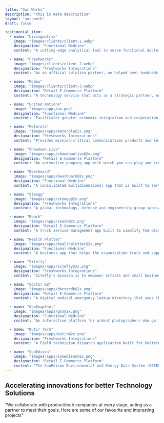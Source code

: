 ```yaml
---
title: "Our Works"
description: "this is meta description"
layout: "our-work"
draft: false

testimonial_item:
  - name: "Livingmatrix"
    image: "images/clients/client-1.webp"
    designation: "Functional Medcine"
    content: "A cutting-edge analytical tool to serve functional doctors to get accurate depiction of patient's health based on symptoms, questions  ."

  - name: "Freshworks"
    image: "images/clients/client-2.webp"
    designation: "Freshworks Integrations"
    content: "As an official solution partner, we helped over hundreds of Freshworks customers, each with a unique and innovative solutions. Know more.."

  - name: "Modoo"
    image: "images/clients/client-3.webp"
    designation: "Retail E-Commerce Platform"
    content: "A technology service that acts as a strategic partner, enabling the clients' brands and stores have all the necessary tools to sell more better."

  - name: "United Nations"
    image: "images/apps/un.png"
    designation: "Functional Medcine"
    content: "Facilitates greater economic integration and cooperation among its member countries and promotes sustainable development."

  - name: "Motorola"
    image: "images/apps/motorola@2x.png"
    designation: "Freshworks Integrations"
    content: "Provides mission-critical communications products and services to public safety and commercial customers around the world."

  - name: "Showdown Live"
    image: "images/apps/showdownlive@2x.png"
    designation: "Retail E-Commerce Platform"
    content: "An adrenaline pumping app with which you can play and create live streaming trivia game shows right on your phone."

  - name: "Beerboard"
    image: "images/apps/beerboard@2x.png"
    designation: "Functional Medcine"
    content: "A consolidated multidimensional app that is built to serve as a beer management solution integrating Bars, brewers and Beer lovers."

  - name: "Stengg"
    image: "images/apps/stengg@2x.png"
    designation: "Freshworks Integrations"
    content: "A global technology, defence and engineering group specialising in the aerospace, electronics, land systems and marine sectors."

  - name: "Reach"
    image: "images/apps/reach@2x.png"
    designation: "Retail E-Commerce Platform"
    content: "A truck service management app built to simplify the driver request process and create value for Service Providers with a clean and simple system."

  - name: "Health Plotter"
    image: "images/apps/healthplotter@2x.png"
    designation: "Functional Medcine"
    content: "A business app that helps the organisation track and support employees health insurance and other relating claim details for continual benefits."

  - name: "Sitefly"
    image: "images/apps/sitefly@2x.png"
    designation: "Freshworks Integrations"
    content: "Sitefly's mission is to empower artists and small businesses to create compelling social websites and grow their fan base."

  - name: "doctor DB"
    image: "images/apps/doctordb@2x.png"
    designation: "Retail E-Commerce Platform"
    content: "A digital medical emergency lookup directory that uses the GPS location of the users to list the nearby doctors, clinics and hospitals."

  - name: "GeoSnapShot"
    image: "images/apps/gss@2x.png"
    designation: "Functional Medcine"
    content: "An interactive platform for ardent photographers who go to events, take photos and display them on the site which can be purchased by users later."

  - name: "Kutir Tech"
    image: "images/apps/kutir@2x.png"
    designation: "Freshworks Integrations"
    content: "A Field technician dispatch application built for Kutirtech using IBM worklight, MEAP where IBM expands its overall mobile capabilities."

  - name: "SunEdison"
    image: "images/apps/sunedison@2x.png"
    designation: "Retail E-Commerce Platform"
    content: "The SunEdison Environmental and Energy Data System (SEEDS) is the infrastructure through which SunEdison's solar power plants monitored."
---
```


## Accelerating innovations for better **Technology Solutions**

"We collaborate with product/tech companies at every stage, acting as a partner to meet their goals. Here are some of our favourite and interesting projects"

